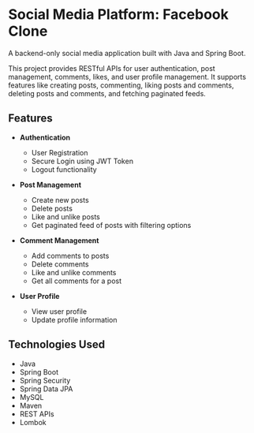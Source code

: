 # Social Media Platform: Facebook Clone

A backend-only social media application built with Java and Spring Boot.

This project provides RESTful APIs for user authentication, post management, comments, likes, and user profile management. It supports features like creating posts, commenting, liking posts and comments, deleting posts and comments, and fetching paginated feeds.

## Features

- **Authentication**
    - User Registration
    - Secure Login using JWT Token
    - Logout functionality

- **Post Management**
    - Create new posts
    - Delete posts
    - Like and unlike posts
    - Get paginated feed of posts with filtering options

- **Comment Management**
    - Add comments to posts
    - Delete comments
    - Like and unlike comments
    - Get all comments for a post

- **User Profile**
    - View user profile
    - Update profile information

## Technologies Used

- Java
- Spring Boot
- Spring Security
- Spring Data JPA
- MySQL
- Maven
- REST APIs
- Lombok

